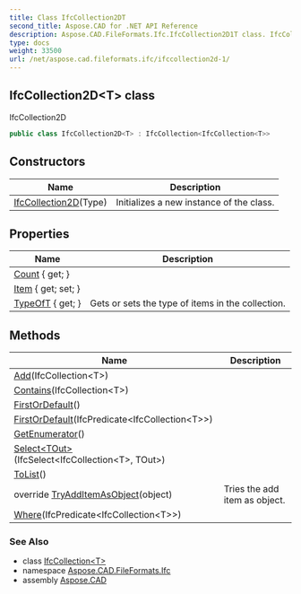 ```yaml
---
title: Class IfcCollection2DT
second_title: Aspose.CAD for .NET API Reference
description: Aspose.CAD.FileFormats.Ifc.IfcCollection2D1T class. IfcCollection2D
type: docs
weight: 33500
url: /net/aspose.cad.fileformats.ifc/ifccollection2d-1/
---
```

## IfcCollection2D&lt;T&gt; class

IfcCollection2D

```csharp
public class IfcCollection2D<T> : IfcCollection<IfcCollection<T>>
```

## Constructors

| Name | Description |
| --- | --- |
| [IfcCollection2D](ifccollection2d/)(Type) | Initializes a new instance of the class. |

## Properties

| Name | Description |
| --- | --- |
| [Count](../../aspose.cad.fileformats.ifc/ifccollection-1/count/) { get; } |  |
| [Item](../../aspose.cad.fileformats.ifc/ifccollection-1/item/) { get; set; } |  |
| [TypeOfT](../../aspose.cad.fileformats.ifc/ifccollection/typeoft/) { get; } | Gets or sets the type of items in the collection. |

## Methods

| Name | Description |
| --- | --- |
| [Add](../../aspose.cad.fileformats.ifc/ifccollection-1/add/)(IfcCollection&lt;T&gt;) |  |
| [Contains](../../aspose.cad.fileformats.ifc/ifccollection-1/contains/)(IfcCollection&lt;T&gt;) |  |
| [FirstOrDefault](../../aspose.cad.fileformats.ifc/ifccollection-1/firstordefault/)() |  |
| [FirstOrDefault](../../aspose.cad.fileformats.ifc/ifccollection-1/firstordefault/)(IfcPredicate&lt;IfcCollection&lt;T&gt;&gt;) |  |
| [GetEnumerator](../../aspose.cad.fileformats.ifc/ifccollection-1/getenumerator/)() |  |
| [Select&lt;TOut&gt;](../../aspose.cad.fileformats.ifc/ifccollection-1/select/)(IfcSelect&lt;IfcCollection&lt;T&gt;, TOut&gt;) |  |
| [ToList](../../aspose.cad.fileformats.ifc/ifccollection-1/tolist/)() |  |
| override [TryAddItemAsObject](../../aspose.cad.fileformats.ifc/ifccollection2d-1/tryadditemasobject/)(object) | Tries the add item as object. |
| [Where](../../aspose.cad.fileformats.ifc/ifccollection-1/where/)(IfcPredicate&lt;IfcCollection&lt;T&gt;&gt;) |  |

### See Also

* class [IfcCollection&lt;T&gt;](../ifccollection-1/)
* namespace [Aspose.CAD.FileFormats.Ifc](../../aspose.cad.fileformats.ifc/)
* assembly [Aspose.CAD](../../)


